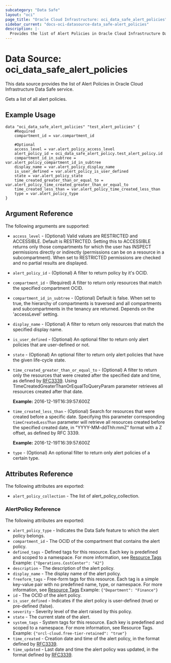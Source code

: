 ```yaml
---
subcategory: "Data Safe"
layout: "oci"
page_title: "Oracle Cloud Infrastructure: oci_data_safe_alert_policies"
sidebar_current: "docs-oci-datasource-data_safe-alert_policies"
description: |-
  Provides the list of Alert Policies in Oracle Cloud Infrastructure Data Safe service
---
```


# Data Source: oci_data_safe_alert_policies
This data source provides the list of Alert Policies in Oracle Cloud Infrastructure Data Safe service.

Gets a list of all alert policies.


## Example Usage

```hcl
data "oci_data_safe_alert_policies" "test_alert_policies" {
	#Required
	compartment_id = var.compartment_id

	#Optional
	access_level = var.alert_policy_access_level
	alert_policy_id = oci_data_safe_alert_policy.test_alert_policy.id
	compartment_id_in_subtree = var.alert_policy_compartment_id_in_subtree
	display_name = var.alert_policy_display_name
	is_user_defined = var.alert_policy_is_user_defined
	state = var.alert_policy_state
	time_created_greater_than_or_equal_to = var.alert_policy_time_created_greater_than_or_equal_to
	time_created_less_than = var.alert_policy_time_created_less_than
	type = var.alert_policy_type
}
```

## Argument Reference

The following arguments are supported:

* `access_level` - (Optional) Valid values are RESTRICTED and ACCESSIBLE. Default is RESTRICTED. Setting this to ACCESSIBLE returns only those compartments for which the user has INSPECT permissions directly or indirectly (permissions can be on a resource in a subcompartment). When set to RESTRICTED permissions are checked and no partial results are displayed. 
* `alert_policy_id` - (Optional) A filter to return policy by it's OCID.
* `compartment_id` - (Required) A filter to return only resources that match the specified compartment OCID.
* `compartment_id_in_subtree` - (Optional) Default is false. When set to true, the hierarchy of compartments is traversed and all compartments and subcompartments in the tenancy are returned. Depends on the 'accessLevel' setting. 
* `display_name` - (Optional) A filter to return only resources that match the specified display name. 
* `is_user_defined` - (Optional) An optional filter to return only alert policies that are user-defined or not.
* `state` - (Optional) An optional filter to return only alert policies that have the given life-cycle state.
* `time_created_greater_than_or_equal_to` - (Optional) A filter to return only the resources that were created after the specified date and time, as defined by [RFC3339](https://tools.ietf.org/html/rfc3339). Using TimeCreatedGreaterThanOrEqualToQueryParam parameter retrieves all resources created after that date.

	**Example:** 2016-12-19T16:39:57.600Z 
* `time_created_less_than` - (Optional) Search for resources that were created before a specific date. Specifying this parameter corresponding `timeCreatedLessThan` parameter will retrieve all resources created before the specified created date, in "YYYY-MM-ddThh:mmZ" format with a Z offset, as defined by RFC 3339.

	**Example:** 2016-12-19T16:39:57.600Z 
* `type` - (Optional) An optional filter to return only alert policies of a certain type.


## Attributes Reference

The following attributes are exported:

* `alert_policy_collection` - The list of alert_policy_collection.

### AlertPolicy Reference

The following attributes are exported:

* `alert_policy_type` - Indicates the Data Safe feature to which the alert policy belongs.
* `compartment_id` - The OCID of the compartment that contains the alert policy.
* `defined_tags` - Defined tags for this resource. Each key is predefined and scoped to a namespace. For more information, see [Resource Tags](https://docs.cloud.oracle.com/iaas/Content/General/Concepts/resourcetags.htm)  Example: `{"Operations.CostCenter": "42"}` 
* `description` - The description of the alert policy.
* `display_name` - The display name of the alert policy.
* `freeform_tags` - Free-form tags for this resource. Each tag is a simple key-value pair with no predefined name, type, or namespace. For more information, see [Resource Tags](https://docs.cloud.oracle.com/iaas/Content/General/Concepts/resourcetags.htm)  Example: `{"Department": "Finance"}` 
* `id` - The OCID of the alert policy.
* `is_user_defined` - Indicates if the alert policy is user-defined (true) or pre-defined (false).
* `severity` - Severity level of the alert raised by this policy.
* `state` - The current state of the alert.
* `system_tags` - System tags for this resource. Each key is predefined and scoped to a namespace. For more information, see Resource Tags. Example: `{"orcl-cloud.free-tier-retained": "true"}` 
* `time_created` - Creation date and time of the alert policy, in the format defined by [RFC3339](https://tools.ietf.org/html/rfc3339).
* `time_updated` - Last date and time the alert policy was updated, in the format defined by [RFC3339](https://tools.ietf.org/html/rfc3339).

